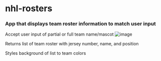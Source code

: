 # nhl-rosters
### App that displays team roster information to match user input

Accept user input of partial or full team name/mascot
![image](https://user-images.githubusercontent.com/102004658/163657073-7a5d3fb7-611e-4310-81b4-47a343802e36.png)

Returns list of team roster with jersey number, name, and position

Styles background of list to team colors
